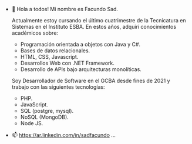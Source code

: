 - 👋 Hola a todos! Mi nombre es Facundo Sad.

  Actualmente estoy cursando el último cuatrimestre de la Tecnicatura en Sistemas en el Instituto ESBA. En estos años, adquirí conocimientos académicos sobre:
  - Programación orientada a objetos con Java y C#.
  - Bases de datos relacionales.
  - HTML, CSS, Javascript.
  - Desarrollos Web con .NET Framework.
  - Desarrollo de APIs bajo arquitecturas monolíticas.  
  

  Soy Desarrollador de Software en el GCBA desde fines de 2021 y trabajo con las siguientes tecnologías:
  - PHP.
  - JavaScript.
  - SQL (postgre, mysql).
  - NoSQL (MongoDB).
  - Node JS.

- 📫 https://ar.linkedin.com/in/sadfacundo ...

<!---
fsdv5/fsdv5 is a ✨ special ✨ repository because its `README.md` (this file) appears on your GitHub profile.
You can click the Preview link to take a look at your changes.
--->

